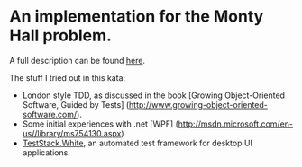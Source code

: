 An implementation for the Monty Hall problem.
=============================================

A full description can be found [here](https://github.com/yatz3000/Monty-Hall-Kata).

The stuff I tried out in this kata:
* London style TDD, as discussed in the book [Growing Object-Oriented Software, Guided by Tests] (http://www.growing-object-oriented-software.com/).
* Some initial experiences with .net [WPF] (http://msdn.microsoft.com/en-us//library/ms754130.aspx)
* [TestStack.White](https://github.com/TestStack/White), an automated test framework for desktop UI applications.
